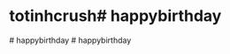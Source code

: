 # totinhcrush#   h a p p y b i r t h d a y  
 #   h a p p y b i r t h d a y  
 #   h a p p y b i r t h d a y  
 